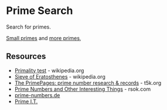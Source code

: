 # Prime Search
Search for primes.

[Small primes](https://data.kennethjorgensen.com/primes/primes-000.txt)
and [more primes](https://data.kennethjorgensen.com/primes/primes.html),

## Resources

* [Primality test](https://en.wikipedia.org/wiki/Primality_test) - wikipedia.org
* [Sieve of Eratosthenes](https://en.wikipedia.org/wiki/Sieve_of_Eratosthenes) - wikipedia.org
* [The PrimePages: prime number research & records](https://t5k.org/) - t5k.org
* [Prime Numbers and Other Interesting Things](https://www.rsok.com/~jrm/) - rsok.com
* [prime-numbers.de](https://prime-numbers.de/)
* [Prime I.T.](http://compoasso.free.fr/primelistweb/page/prime/accueil_en.php)
